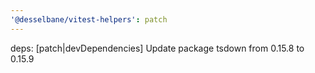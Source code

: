 ```yaml
---
'@desselbane/vitest-helpers': patch
---
```


deps: [patch|devDependencies] Update package tsdown from 0.15.8 to 0.15.9
